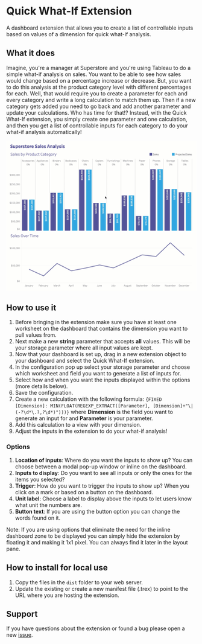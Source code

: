 # Quick What-If Extension

A dashboard extension that allows you to create a list of controllable inputs based on values of a dimension for quick what-if analysis.

## What it does

Imagine, you're a manager at Superstore and you're using Tableau to do a simple what-if analysis on sales. You want to be able to see how sales would change based on a percentage increase or decrease. But, you want to do this analysis at the product category level with different percentages for each. Well, that would require you to create a parameter for each and every category and write a long calculation to match them up. Then if a new category gets added you need to go back and add another parameter and update your calculations. Who has time for that!? Instead, with the Quick What-If extension, you simply create one parameter and one calculation, and then you get a list of controllable inputs for each category to do your what-if analysis automatically!

![](./quick_what-if_sample.gif)

## How to use it

1. Before bringing in the extension make sure you have at least one worksheet on the dashboard that contains the dimension you want to pull values from.
1. Next make a new **string** parameter that accepts **all** values. This will be your storage parameter where all input values are kept.
1. Now that your dashboard is set up, drag in a new extension object to your dashboard and select the Quick What-If extension.
1. In the configuration pop up select your storage parameter and choose which worksheet and field you want to generate a list of inputs for.
1. Select how and when you want the inputs displayed within the options (more details below).
1. Save the configuration.
1. Create a new calculation with the following formula: `{FIXED [Dimension]: MIN(FLOAT(REGEXP_EXTRACT([Parameter], [Dimension]+"\|(-?\d*\.?,?\d*)")))}`
   where **Dimension** is the field you want to generate an input for and **Parameter** is your parameter.
1. Add this calculation to a view with your dimension.
1. Adjust the inputs in the extension to do your what-if analysis!

### Options

1. **Location of inputs**: Where do you want the inputs to show up? You can choose between a modal pop-up window or inline on the dashboard.
1. **Inputs to display**: Do you want to see all inputs or only the ones for the items you selected?
1. **Trigger**: How do you want to trigger the inputs to show up? When you click on a mark or based on a button on the dashboard.
1. **Unit label**: Choose a label to display above the inputs to let users know what unit the numbers are.
1. **Button text**: If you are using the button option you can change the words found on it.

Note: If you are using options that eliminate the need for the inline dashboard zone to be displayed you can simply hide the extension by floating it and making it 1x1 pixel. You can always find it later in the layout pane.

## How to install for local use

1. Copy the files in the `dist` folder to your web server.
1. Update the existing or create a new manifest file (.trex) to point to the URL where you are hosting the extension.

## Support

If you have questions about the extension or found a bug please open a new [issue](https://github.com/tableau/extension-quick-what-if/issues).
